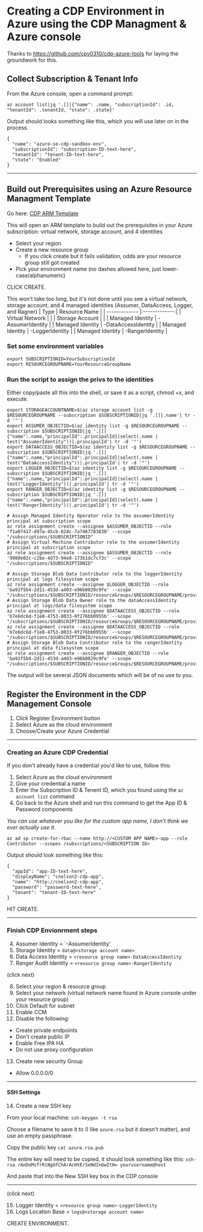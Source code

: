 # Creating a CDP Environment in Azure using the CDP Managment & Azure console

Thanks to https://github.com/cpv0310/cdp-azure-tools for laying the groundwork for this.


## Collect Subscription & Tenant Info

From the Azure console, open a command prompt:
>
`az account list|jq '.[]|{"name": .name, "subscriptionId": .id, "tenantId": .tenantId, "state": .state}'`

Output should looks something like this, which you will use later on in the process.
>>
```
{
  "name": "azure-se-cdp-sandbox-env",
  "subscriptionId": "subscription-ID-text-here",
  "tenantId": "tenant-ID-text-here",
  "state": "Enabled"
}
```

---

## Build out Prerequisites using an Azure Resource Managment Template

Go here:
<a href="https://portal.azure.com/#create/Microsoft.Template/uri/https%3A%2F%2Fraw.githubusercontent.com%2Fcegganesh84%2Fcdp-azure-tools%2Fmaster%2Fazuredeploy.json">CDP ARM Template</a>

This will open an ARM template to build out the prerequisites in your Azure subscription:  virtual network, storage account, and 4 identities

* Select your region
* Create a new resource group
  * If you click create but it fails validation, odds are your resource group still got created
* Pick your environment name (no dashes allowed here, just lower-case/alphanumeric)

CLICK CREATE. 

This won't take too long, but it's not done until you see a virtual network, storage account, and 4 managed identities (Assumer, DataAccess, Logger, and Ragner)
| Type          | Resource Name |
| ------------- |:-------------:|
| Virtual Network  | <env name> |
| Storage Account  | <env name>      |
| Managed Identity | <env name>-AssumerIdentity     |
| Managed Identity | <env name>-DataAccessIdentity  |
| Managed Identity | <env name>-LoggerIdentity      |
| Managed Identity | <env name>-RangerIdentity      |



### Set some environment variables
>>
```
export SUBSCRIPTIONID=YourSubscriptionId
export RESOURCEGROUPNAME=YourResourceGroupName
```

### Run the script to assign the privs to the identities

Either copy/paste all this into the shell, or save it as a script, chmod +x, and execute.   
```
export STORAGEACCOUNTNAME=$(az storage account list -g $RESOURCEGROUPNAME --subscription $SUBSCRIPTIONID|jq '.[]|.name'| tr -d '"')
export ASSUMER_OBJECTID=$(az identity list -g $RESOURCEGROUPNAME --subscription $SUBSCRIPTIONID|jq '.[]|{"name":.name,"principalId":.principalId}|select(.name | test("AssumerIdentity"))|.principalId'| tr -d '"')
export DATAACCESS_OBJECTID=$(az identity list -g $RESOURCEGROUPNAME --subscription $SUBSCRIPTIONID|jq '.[]|{"name":.name,"principalId":.principalId}|select(.name | test("DataAccessIdentity"))|.principalId'| tr -d '"')
export LOGGER_OBJECTID=$(az identity list -g $RESOURCEGROUPNAME --subscription $SUBSCRIPTIONID|jq '.[]|{"name":.name,"principalId":.principalId}|select(.name | test("LoggerIdentity"))|.principalId'| tr -d '"')
export RANGER_OBJECTID=$(az identity list -g $RESOURCEGROUPNAME --subscription $SUBSCRIPTIONID|jq '.[]|{"name":.name,"principalId":.principalId}|select(.name | test("RangerIdentity"))|.principalId'| tr -d '"')

# Assign Managed Identity Operator role to the assumerIdentity principal at subscription scope
az role assignment create --assignee $ASSUMER_OBJECTID --role 'f1a07417-d97a-45cb-824c-7a7467783830' --scope "/subscriptions/$SUBSCRIPTIONID"
# Assign Virtual Machine Contributor role to the assumerIdentity principal at subscription scope
az role assignment create --assignee $ASSUMER_OBJECTID --role '9980e02c-c2be-4d73-94e8-173b1dc7cf3c' --scope "/subscriptions/$SUBSCRIPTIONID"

# Assign Storage Blob Data Contributor role to the loggerIdentity principal at logs filesystem scope
az role assignment create --assignee $LOGGER_OBJECTID --role 'ba92f5b4-2d11-453d-a403-e96b0029c9fe' --scope "/subscriptions/$SUBSCRIPTIONID/resourceGroups/$RESOURCEGROUPNAME/providers/Microsoft.Storage/storageAccounts/$STORAGEACCOUNTNAME/blobServices/default/containers/logs"
# Assign Storage Blob Data Owner role to the dataAccessIdentity principal at logs/data filesystem scope
az role assignment create --assignee $DATAACCESS_OBJECTID --role 'b7e6dc6d-f1e8-4753-8033-0f276bb0955b' --scope "/subscriptions/$SUBSCRIPTIONID/resourceGroups/$RESOURCEGROUPNAME/providers/Microsoft.Storage/storageAccounts/$STORAGEACCOUNTNAME/blobServices/default/containers/data"
az role assignment create --assignee $DATAACCESS_OBJECTID --role 'b7e6dc6d-f1e8-4753-8033-0f276bb0955b' --scope "/subscriptions/$SUBSCRIPTIONID/resourceGroups/$RESOURCEGROUPNAME/providers/Microsoft.Storage/storageAccounts/$STORAGEACCOUNTNAME/blobServices/default/containers/logs"
# Assign Storage Blob Data Contributor role to the rangerIdentity principal at data filesystem scope
az role assignment create --assignee $RANGER_OBJECTID --role 'ba92f5b4-2d11-453d-a403-e96b0029c9fe' --scope "/subscriptions/$SUBSCRIPTIONID/resourceGroups/$RESOURCEGROUPNAME/providers/Microsoft.Storage/storageAccounts/$STORAGEACCOUNTNAME/blobServices/default/containers/data"
```

The output will be several JSON documents which will be of no use to you.


## Register the Environment in the CDP Management Console

1. Click Register Environment button
2. Select Azure as the cloud environment
3. Choose/Create your Azure Credential

___
### Creating an Azure CDP Credential
If you don't already have a credential you'd like to use, follow this:

1. Select Azure as the cloud environment
2. Give your credential a name
3. Enter the Subscription ID & Tenent ID, which you found using the `az account list` command
4. Go back to the Azure shell and run this command to get the App ID & Password components

_You can use whatever you like for the custom app name, I don't think we ever actually use it._

`az ad sp create-for-rbac --name http://<CUSTOM APP NAME>-app --role Contributor --scopes /subscriptions/<SUBSCRIPTION ID>`

Output should look something like this:
>>
```
{
  "appId": "app-ID-text-here",
  "displayName": "cnelson2-cdp-app",
  "name": "http://cnelson2-cdp-app",
  "password": "password-text-here",
  "tenant": "tenant-ID-text-here"
}
```

HIT CREATE.

---

### Finish CDP Envionrment steps
4. Assumer Identity = `<resource group name>-AssumerIdentity'
5. Storage Identity = `data@<storage account name>`
6. Data Access Identity = `<resource group name>-DataAccessIdentity`
7. Ranger Audit Identity = `<resource group name>-RangerIdentity`

(click next)

8. Select your region & resource group
9. Select your network (virtual network name found in Azure console under your resource group)
10. Click Default for subnet
11. Enable CCM
12. Disable the following:
  * Create private endpoints
  * Don't create public IP
  * Enable Free IPA HA
  * Do not use proxy configuration
13. Create new security Group
  * Allow 0.0.0.0/0

___

#### SSH Settings

14. Create a new SSH key

From your local machine:
`ssh-keygen -t rsa`

Choose a filename to save it to (I like `azure.rsa` but it doesn't matter), and use an empty passphrase.

Copy the public key
`cat azure.rsa.pub`

The entire key will need to be copied, it should look something like this:
`ssh-rsa rAnDoMsTrRiNgOfChArAcHtErSeNdInGwItH= yourusername@host`

And paste that into the New SSH key box in the CDP console

___

(click next)

15. Logger Identity = `<resource group name>-LoggerIdentity`
16. Logs Location Base = `logs@<storage account name>`

CREATE ENVIRONMENT.
